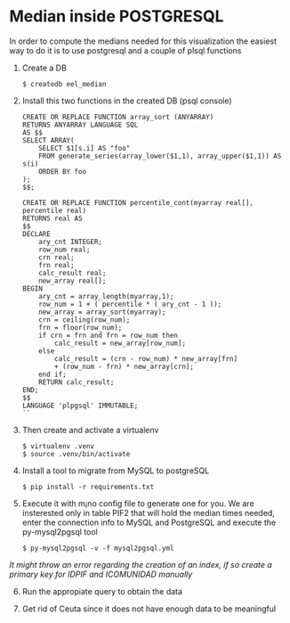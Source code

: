 Median inside POSTGRESQL
========================

In order to compute the medians needed for this visualization the easiest way to do it is to use postgresql and a couple of plsql functions

1. Create a DB

    ```
    $ createdb eel_median
    ```

2. Install this two functions in the created DB (psql console)

    ```
    CREATE OR REPLACE FUNCTION array_sort (ANYARRAY)
    RETURNS ANYARRAY LANGUAGE SQL
    AS $$
    SELECT ARRAY(
        SELECT $1[s.i] AS "foo"
        FROM generate_series(array_lower($1,1), array_upper($1,1)) AS s(i)
        ORDER BY foo
    );
    $$;

    CREATE OR REPLACE FUNCTION percentile_cont(myarray real[], percentile real)
    RETURNS real AS
    $$
    DECLARE
        ary_cnt INTEGER;
        row_num real;
        crn real;
        frn real;
        calc_result real;
        new_array real[];
    BEGIN
        ary_cnt = array_length(myarray,1);
        row_num = 1 + ( percentile * ( ary_cnt - 1 ));
        new_array = array_sort(myarray);
        crn = ceiling(row_num);
        frn = floor(row_num);
        if crn = frn and frn = row_num then
            calc_result = new_array[row_num];
        else
            calc_result = (crn - row_num) * new_array[frn] 
            + (row_num - frn) * new_array[crn];
        end if;
        RETURN calc_result;
    END;
    $$
    LANGUAGE 'plpgsql' IMMUTABLE;
    ``

3. Then create and activate a virtualenv

    ```
    $ virtualenv .venv
    $ source .venv/bin/activate
    ```

4. Install a tool to migrate from MySQL to postgreSQL

    ```
    $ pip install -r requirements.txt
    ```

5. Execute it with m¡no config file to generate one for you. We are insterested only in table PIF2 that will hold the median times needed, enter the connection info to MySQL and PostgreSQL and execute the py-mysql2pgsql tool

    ```
    $ py-mysql2pgsql -v -f mysql2pgsql.yml
    ```

_It might throw an error regarding the creation of an index, if so create a primary key for IDPIF and ICOMUNIDAD manually_

6. Run the appropiate query to obtain the data

7. Get rid of Ceuta since it does not have enough data to be meaningful
 
